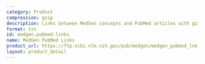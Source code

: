 ```yaml
---
category: Product
compression: gzip
description: Links between MedGen concepts and PubMed articles with gzip compression
format: txt
id: medgen.pubmed-links
name: MedGen PubMed Links
product_url: https://ftp.ncbi.nlm.nih.gov/pub/medgen/medgen_pubmed_lnk.txt.gz
layout: product_detail
---
```

